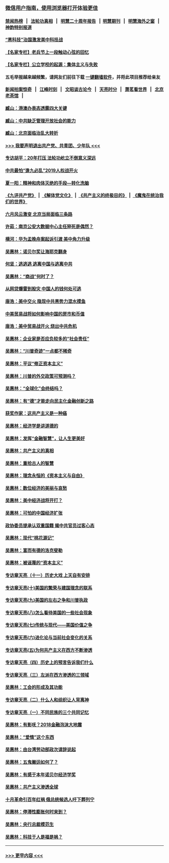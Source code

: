 ### [微信用户指南，使用浏览器打开体验更佳](https://github.com/gfw-breaker/banned-news1/blob/master/indexes/wechat-guide.md?t=0)
#### [禁闻热榜](热点新闻.md?t=0)  &nbsp;&nbsp;|&nbsp;&nbsp; [法轮功真相](https://github.com/gfw-breaker/truth/blob/master/README.md?t=0) &nbsp;&nbsp;|&nbsp;&nbsp; [明慧二十周年报告](https://github.com/gfw-breaker/mh-reports/blob/master/README.md?t=0) &nbsp;&nbsp;|&nbsp;&nbsp;[明慧期刊](https://github.com/gfw-breaker/mh-qikan) &nbsp;&nbsp;|&nbsp;&nbsp; [明慧海外之窗](https://github.com/gfw-breaker/mh-news/blob/master/README.md?t=0) &nbsp;&nbsp;|&nbsp;&nbsp; [神韵特别报道](https://github.com/gfw-breaker/mh-news/blob/master/shenyun.md?t=0)
#### [“黑科技”治国激发美中科技战](../pages/nsc423/n11638056.md?t=02080722) 
#### [【名家专栏】老兵节上一段触动心弦的回忆](../pages/nsc423/n11646016.md?t=02080722) 
#### [【名家专栏】公立学校的起源：集体主义与失败](../pages/nsc423/n11601833.md?t=02080722) 
#### 五毛举报越来越频繁，请网友们前往下载 [一键翻墙软件](https://github.com/gfw-breaker/ssr-accounts)，并将此项目推荐给亲友
#### [新闻拍案惊奇](https://github.com/gfw-breaker/banned-news1/blob/master/pages/link4.md) &nbsp;&nbsp;|&nbsp;&nbsp; [江峰时刻](https://github.com/gfw-breaker/banned-news1/blob/master/pages/link4.md) &nbsp;&nbsp;|&nbsp;&nbsp; [文昭谈古论今](https://github.com/gfw-breaker/banned-news1/blob/master/pages/link4.md) &nbsp;&nbsp;|&nbsp;&nbsp; [天亮时分](https://github.com/gfw-breaker/banned-news1/blob/master/pages/link4.md) &nbsp;&nbsp;|&nbsp;&nbsp; [萧茗看世界](https://github.com/gfw-breaker/banned-news1/blob/master/pages/link4.md) &nbsp;&nbsp;|&nbsp;&nbsp; [北京老茶馆](https://github.com/gfw-breaker/banned-news1/blob/master/pages/link4.md) &nbsp;&nbsp;|&nbsp;&nbsp; 
#### [臧山：港澳办表态透露四大关键](../pages/nsc423/n11421628.md?t=02080722) 
#### [臧山：中共缺乏管理开放社会的能力](../pages/nsc423/n11407457.md?t=02080722) 
#### [臧山：北京面临治乱大转折](../pages/nsc423/n11406895.md?t=02080722) 
#### [>>> 我要声明退出共产党、共青团、少年队 <<<](https://github.com/begood0513/goodnews/blob/master/quit/letter.md) 
#### [专访胡平：20年打压 法轮功屹立不倒意义深远](../pages/nsc423/n11398800.md?t=02080722) 
#### [中共最怕“逢九必乱”2019人权战开火](../pages/nsc423/n11385248.md?t=02080722) 
#### [夏一阳：精神和肉体灭绝的手段—转化洗脑](../pages/nsc423/n11368250.md?t=02080722) 
#### [《九评共产党》](https://github.com/begood0513/9ping.md/blob/master/README.md) &nbsp;|&nbsp; [《解体党文化》](../../../../jtdwh.md/blob/master/README.md)  &nbsp;|&nbsp; [《共产主义的终极目的》](../../../../gczydzjmd.md/blob/master/README.md) &nbsp;|&nbsp; [《魔鬼在统治我们的世界》](../../../../mgztzwmdsj.md/blob/master/README.md) 
#### [六月风云激变 北京当局面临三条路](../pages/nsc423/n11313668.md?t=02080722) 
#### [许茹：南京公安大数据中心主任猝死是偶然？](../pages/nsc423/n11064744.md?t=02080722) 
#### [横河：华为孟晚舟案起诉引渡 美中角力升级](../pages/nsc423/n11027230.md?t=02080722) 
#### [吴惠林：诺贝尔奖让海耶克翻身](../pages/nsc423/n10890049.md?t=02080722) 
#### [何坚：逃逃逃 逃离中国与逃离中共](../pages/nsc423/n10592891.md?t=02080722) 
#### [吴惠林：“商战”何时了？](../pages/nsc423/n10573558.md?t=02080722) 
#### [从网贷爆雷到股灾 中国人的钱何处可逃](../pages/nsc423/n10572800.md?t=02080722) 
#### [唐浩：美中交火 隐现中共黑势力混水摸鱼](../pages/nsc423/n10544040.md?t=02080722) 
#### [中美贸易战将如何影响中国的房市和币值](../pages/nsc423/n10543697.md?t=02080722) 
#### [唐浩：美中贸易战开火 烧出中共危机](../pages/nsc423/n10540126.md?t=02080722) 
#### [吴惠林：企业家是否应负较多的“社会责任”](../pages/nsc423/n10535022.md?t=02080722) 
#### [吴惠林：“川普奇迹”一点都不稀奇](../pages/nsc423/n10512808.md?t=02080722) 
#### [吴惠林：平议“修正资本主义”](../pages/nsc423/n10495724.md?t=02080722) 
#### [吴惠林：川普的外交政策可预测吗？](../pages/nsc423/n10462387.md?t=02080722) 
#### [吴惠林：“全球化”会终结吗？](../pages/nsc423/n10452838.md?t=02080722) 
#### [吴惠林：有“德”才能走向民主化金融创新之路](../pages/nsc423/n10432292.md?t=02080722) 
#### [获奖作家：这共产主义是一种癌](../pages/nsc423/n10431541.md?t=02080722) 
#### [吴惠林：经济学是讲道德的](../pages/nsc423/n10398014.md?t=02080722) 
#### [吴惠林：发挥“金融智慧”，让人生更美好](../pages/nsc423/n10375019.md?t=02080722) 
#### [吴惠林：共产主义的真相](../pages/nsc423/n10351394.md?t=02080722) 
#### [吴惠林：重拾古人的智慧](../pages/nsc423/n10337691.md?t=02080722) 
#### [吴惠林：理念永恒的《资本主义与自由》](../pages/nsc423/n10316274.md?t=02080722) 
#### [吴惠林：数位经济的美丽与哀愁](../pages/nsc423/n10292946.md?t=02080722) 
#### [吴惠林：美中经济战将开打？](../pages/nsc423/n10258825.md?t=02080722) 
#### [吴惠林：可怕的中国经济扩张](../pages/nsc423/n10219147.md?t=02080722) 
#### [政协委员提承认双重国籍 揭中共官员过客心态](../pages/nsc423/n10208809.md?t=02080722) 
#### [吴惠林：现代“桃花源记”](../pages/nsc423/n10185234.md?t=02080722) 
#### [吴惠林：富而有德的洛克斐勒](../pages/nsc423/n10142264.md?t=02080722) 
#### [吴惠林：被诬蔑的“资本主义”](../pages/nsc423/n10124816.md?t=02080722) 
#### [专访章天亮（十一）历史大戏 上天自有安排](../pages/nsc423/n10094905.md?t=02080722) 
#### [专访章天亮(十)美国的繁荣与建国理念的联系](../pages/nsc423/n10094899.md?t=02080722) 
#### [专访章天亮(九)美国的左右之争和川普执政](../pages/nsc423/n10094889.md?t=02080722) 
#### [专访章天亮(八)怎么看待美国的一些社会现象](../pages/nsc423/n10094857.md?t=02080722) 
#### [专访章天亮(七)传统与现代——美国价值之争](../pages/nsc423/n10093140.md?t=02080722) 
#### [专访章天亮(六)进化论与当前社会变化的关系](../pages/nsc423/n10092036.md?t=02080722) 
#### [专访章天亮(五)为何共产主义在西方不断渗透](../pages/nsc423/n10083620.md?t=02080722) 
#### [专访章天亮（四）历史上的预言告诉我们什么](../pages/nsc423/n10083606.md?t=02080722) 
#### [专访章天亮（三）左派在西方渗透的三领域](../pages/nsc423/n10081115.md?t=02080722) 
#### [吴惠林：工会的形成及其功能](../pages/nsc423/n10080633.md?t=02080722) 
#### [专访章天亮（二）什么人和组织让人背离神](../pages/nsc423/n10076637.md?t=02080722) 
#### [专访章天亮（一）不同民族的三个共同记忆](../pages/nsc423/n10074188.md?t=02080722) 
#### [吴惠林：有影呒？2018金融泡沫大地震](../pages/nsc423/n10040534.md?t=02080722) 
#### [吴惠林：“爱情”这个东西](../pages/nsc423/n10019423.md?t=02080722) 
#### [吴惠林：由台湾劳动部政次请辞说起](../pages/nsc423/n9979679.md?t=02080722) 
#### [吴惠林：五鬼搬运如何了？](../pages/nsc423/n9925338.md?t=02080722) 
#### [吴惠林：有感于本年诺贝尔经济学奖](../pages/nsc423/n9871883.md?t=02080722) 
#### [吴惠林：共产主义渗透全球](../pages/nsc423/n9812748.md?t=02080722) 
#### [十月革命引百年红祸 俄总统候选人吁下葬列宁](../pages/nsc423/n9810182.md?t=02080722) 
#### [吴惠林：停滞性膨胀何时来到？](../pages/nsc423/n9764136.md?t=02080722) 
#### [吴惠林：央行总裁模范生](../pages/nsc423/n9728134.md?t=02080722) 
#### [吴惠林：科技于人是福是祸？](../pages/nsc423/n9672982.md?t=02080722) 

----
#### [ >>> 更早内容 <<< ](../indexes/nsc423-earlier.md)
